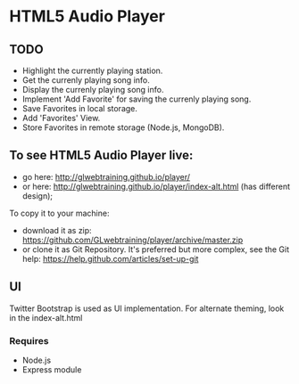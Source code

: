 HTML5 Audio Player
==================

## TODO

- Highlight the currently playing station.
- Get the currenly playing song info.
- Display the currenly playing song info.
- Implement 'Add Favorite' for saving the currenly playing song.
- Save Favorites in local storage.
- Add 'Favorites' View.
- Store Favorites in remote storage (Node.js, MongoDB).

## To see HTML5 Audio Player live:

- go here: http://glwebtraining.github.io/player/
- or here: http://glwebtraining.github.io/player/index-alt.html (has different design);

To copy it to your machine:

 - download it as zip: https://github.com/GLwebtraining/player/archive/master.zip    
 - or clone it as Git Repository. It's preferred but more complex, see the Git help: https://help.github.com/articles/set-up-git  

## UI

Twitter Bootstrap is used as UI implementation.
For alternate theming, look in the index-alt.html

### Requires
- Node.js
- Express module